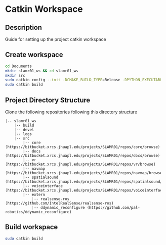 # Catkin Workspace

## Description
Guide for setting up the project catkin workspace

## Create workspace
```bash
cd Documents
mkdir slamr01_ws && cd slamr01_ws
mkdir src
sudo catkin config --init -DCMAKE_BUILD_TYPE=Release -DPYTHON_EXECUTABLE=/usr/bin/python3 --extend /opt/ros/melodic --blacklist audio_3D_ros2
sudo catkin build
```

## Project Directory Structure
Clone the following repositories following this directory structure
~~~
|-- slamr01_ws
    |-- build
    |-- devel
    |-- logs
    |-- src
        |-- core (https://bitbucket.xrcs.jhuapl.edu/projects/SLAMR01/repos/core/browse)
        |-- docs (https://bitbucket.xrcs.jhuapl.edu/projects/SLAMR01/repos/docs/browse)
        |-- vr (https://bitbucket.xrcs.jhuapl.edu/projects/SLAMR01/repos/vr/browse)
        |-- navmap (https://bitbucket.xrcs.jhuapl.edu/projects/SLAMR01/repos/navmap/browse)
        |-- spatialsound (https://bitbucket.xrcs.jhuapl.edu/projects/SLAMR01/repos/spatialsound/browse)
        |-- voiceinterface (https://bitbucket.xrcs.jhuapl.edu/projects/SLAMR01/repos/voiceinterface/browse)
        |-- extern
            |-- realsense-ros (https://github.com/IntelRealSense/realsense-ros)
            |-- ddynamic_reconfigure (https://github.com/pal-robotics/ddynamic_reconfigure)
~~~

## Build workspace
```bash
sudo catkin build
```
